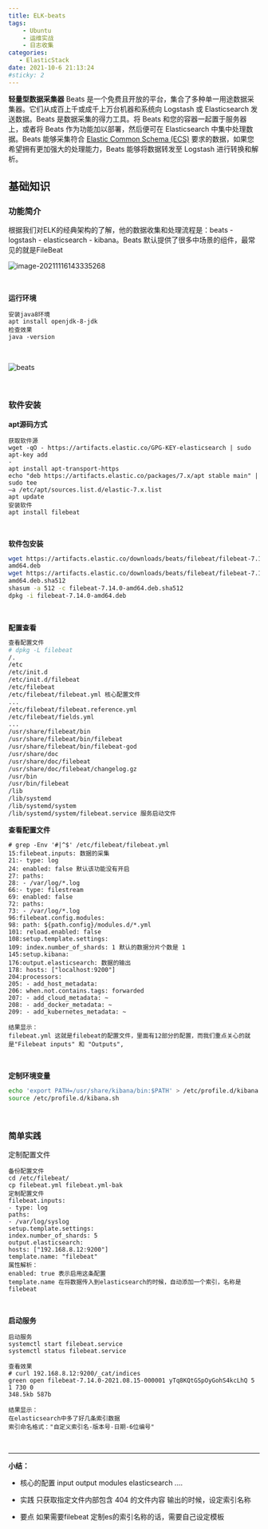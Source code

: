 ```yaml
---
title: ELK-beats
tags: 
    - Ubuntu
    - 运维实战
    - 日志收集
categories: 
   - ElasticStack
date: 2021-10-6 21:13:24
#sticky: 2
---
```


**轻量型数据采集器** Beats 是一个免费且开放的平台，集合了多种单一用途数据采集器。它们从成百上千或成千上万台机器和系统向 Logstash 或 Elasticsearch 发送数据。Beats 是数据采集的得力工具。将 Beats 和您的容器一起置于服务器上，或者将 Beats 作为功能加以部署，然后便可在 Elasticsearch 中集中处理数据。Beats 能够采集符合 [Elastic Common Schema (ECS)](https://www.elastic.co/guide/en/ecs/current/index.html) 要求的数据，如果您希望拥有更加强大的处理能力，Beats 能够将数据转发至 Logstash 进行转换和解析。

<!-- more -->

## 基础知识

### 功能简介

根据我们对ELK的经典架构的了解，他的数据收集和处理流程是：beats - logstash -
elasticsearch - kibana。Beats 默认提供了很多中场景的组件，最常见的就是FileBeat

![image-20211116143335268](https://xin997.oss-cn-beijing.aliyuncs.com/xinblogs/webimg-Linux/elks/image-20211116143335268.png)

<br>

**运行环境**

```
安装java8环境
apt install openjdk-8-jdk
检查效果
java -version
```

<br>

![beats](https://xin997.oss-cn-beijing.aliyuncs.com/xinblogs/webimg-Linux/elks/beats.jpg)

<br>

### **软件安装**

**apt源码方式**

```shell
获取软件源
wget -qO - https://artifacts.elastic.co/GPG-KEY-elasticsearch | sudo apt-key add
-
apt install apt-transport-https
echo "deb https://artifacts.elastic.co/packages/7.x/apt stable main" | sudo tee
–a /etc/apt/sources.list.d/elastic-7.x.list
apt update
安装软件
apt install filebeat
```

<br>

**软件包安装**

```sh
wget https://artifacts.elastic.co/downloads/beats/filebeat/filebeat-7.14.0-
amd64.deb
wget https://artifacts.elastic.co/downloads/beats/filebeat/filebeat-7.14.0-
amd64.deb.sha512
shasum -a 512 -c filebeat-7.14.0-amd64.deb.sha512
dpkg -i filebeat-7.14.0-amd64.deb
```

<br>

**配置查看**

```bash
查看配置文件
# dpkg -L filebeat
/.
/etc
/etc/init.d
/etc/init.d/filebeat
/etc/filebeat
/etc/filebeat/filebeat.yml 核心配置文件
...
/etc/filebeat/filebeat.reference.yml
/etc/filebeat/fields.yml
...
/usr/share/filebeat/bin
/usr/share/filebeat/bin/filebeat
/usr/share/filebeat/bin/filebeat-god
/usr/share/doc
/usr/share/doc/filebeat
/usr/share/doc/filebeat/changelog.gz
/usr/bin
/usr/bin/filebeat
/lib
/lib/systemd
/lib/systemd/system
/lib/systemd/system/filebeat.service 服务启动文件
```





**查看配置文件**

```basic
# grep -Env '#|^$' /etc/filebeat/filebeat.yml
15:filebeat.inputs: 数据的采集
21:- type: log
24: enabled: false 默认该功能没有开启
27: paths:
28: - /var/log/*.log
66:- type: filestream
69: enabled: false
72: paths:
73: - /var/log/*.log
96:filebeat.config.modules:
98: path: ${path.config}/modules.d/*.yml
101: reload.enabled: false
108:setup.template.settings:
109: index.number_of_shards: 1 默认的数据分片个数是 1
145:setup.kibana:
176:output.elasticsearch: 数据的输出
178: hosts: ["localhost:9200"]
204:processors:
205: - add_host_metadata:
206: when.not.contains.tags: forwarded
207: - add_cloud_metadata: ~
208: - add_docker_metadata: ~
209: - add_kubernetes_metadata: ~

结果显示：
filebeat.yml 这就是filebeat的配置文件，里面有12部分的配置，而我们重点关心的就
是"Filebeat inputs" 和 "Outputs",
```

<br>

**定制环境变量**

```sh
echo 'export PATH=/usr/share/kibana/bin:$PATH' > /etc/profile.d/kibana.sh
source /etc/profile.d/kibana.sh
```

<br>

### 简单实践

定制配置文件

```basic
备份配置文件
cd /etc/filebeat/
cp filebeat.yml filebeat.yml-bak
定制配置文件
filebeat.inputs:
- type: log
paths:
- /var/log/syslog
setup.template.settings:
index.number_of_shards: 5
output.elasticsearch:
hosts: ["192.168.8.12:9200"]
template.name: "filebeat"
属性解析：
enabled: true 表示启用这条配置
template.name 在将数据传入到elasticsearch的时候，自动添加一个索引，名称是filebeat
```



<br>



**启动服务**

```basic
启动服务
systemctl start filebeat.service
systemctl status filebeat.service

查看效果
# curl 192.168.8.12:9200/_cat/indices
green open filebeat-7.14.0-2021.08.15-000001 yTq8KQtGSpOyGohS4kcLhQ 5 1 730 0
348.5kb 587b

结果显示：
在elasticsearch中多了好几条索引数据
索引命名格式："自定义索引名-版本号-日期-6位编号"
```

<br>

---

**小结：**

- 核心的配置
  	input
  	output
  	modules
  	elasticsearch
  	....
  
- 实践
  	只获取指定文件内部包含 404 的文件内容
  	输出的时候，设定索引名称
  	
  
- 要点
  	如果需要filebeat 定制es的索引名称的话，需要自己设定模板
  
  
  
  

